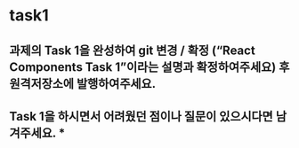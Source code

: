# task1

## 과제의 Task 1을 완성하여 git 변경 / 확정 (“React Components Task 1”이라는 설명과 확정하여주세요) 후 원격저장소에 발행하여주세요. 

## Task 1을 하시면서 어려웠던 점이나 질문이 있으시다면 남겨주세요. *
